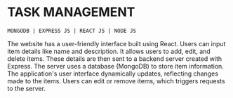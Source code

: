 # TASK MANAGEMENT

`MONGODB | EXPRESS JS | REACT JS | NODE JS`

The website has a user-friendly interface built using React. Users can input item details like name and description. It allows users to add, edit, and delete items. These details are then sent to a backend server created with Express. The server uses a database (MongoDB) to store item information. The application's user interface dynamically updates, reflecting changes made to the items. Users can edit or remove items, which triggers requests to the server.   